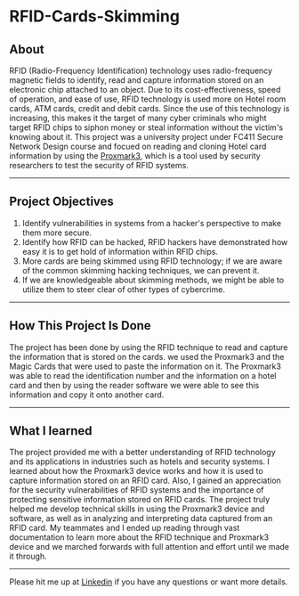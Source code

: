 # RFID-Cards-Skimming

## About 

RFID (Radio-Frequency Identification) technology uses radio-frequency magnetic fields to identify, read and capture information stored on an electronic chip attached to an object. Due to its cost-effectiveness, speed of operation, and ease of use, RFID technology is used more on Hotel room cards, ATM cards, credit and debit cards. Since the use of this technology is increasing, this makes it the target of many cyber criminals who might target RFID chips to siphon money or steal information without the victim's knowing about it. This project was a university project under FC411 Secure Network Design course and focued on reading and cloning Hotel card information by using the <a href="https://proxmark.com/">Proxmark3</a>, which is a tool used by security researchers to test the security of RFID systems.

----------------------------------------------------

## Project Objectives

1. Identify vulnerabilities in systems from a hacker's perspective to make them more secure.
2. Identify how RFID can be hacked, RFID hackers have demonstrated how easy it is to get hold of information within RFID chips.
3. More cards are being skimmed using RFID technology; if we are aware of the common skimming hacking techniques, we can prevent it.
4. If we are knowledgeable about skimming methods, we might be able to utilize them to steer clear of other types of cybercrime.

-----------------------------------------------------

## How This Project Is Done

The project has been done by using the RFID technique to read and capture the information that is stored on the cards. we used the Proxmark3 and the Magic Cards that were used to paste the information on it. The Proxmark3 was able to read the identification number and the information on a hotel card and then by using the reader software we were able to see this information and copy it onto another card. 

----------------------------------------------------

## What I learned 

The project provided me with a better understanding of RFID technology and its applications in industries such as hotels and security systems. I learned about how the Proxmark3 device works and how it is used to capture information stored on an RFID card.  Also, I gained an appreciation for the security vulnerabilities of RFID systems and the importance of protecting sensitive information stored on RFID cards. The project truly helped me develop technical skills in using the Proxmark3 device and software, as well as in analyzing and interpreting data captured from an RFID card. My teammates and I ended up reading through vast documentation to learn more about the RFID technique and Proxmark3 device and we marched forwards with full attention and effort until we made it through.

----------------------------------------------------

Please hit me up at <a href="https://www.linkedin.com/in/ghaidalamri"> Linkedin</a> if you have any questions or want more details.
